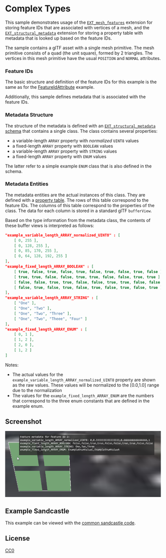 # Complex Types

This sample demonstrates usage of the [`EXT_mesh_features`](https://github.com/CesiumGS/glTF/tree/3d-tiles-next/extensions/2.0/Vendor/EXT_mesh_features) extension for storing feature IDs that are associated with vertices of a mesh, and the [`EXT_structural_metadata`](https://github.com/CesiumGS/glTF/tree/3d-tiles-next/extensions/2.0/Vendor/EXT_structural_metadata) extension for storing a property table with metadata that is looked up based on the feature IDs. 

The sample contains a glTF asset with a single mesh primitive. The mesh primitive consists of a quad (the unit square), formed by 2 triangles. The vertices in this mesh primitive have the usual `POSITION` and `NORMAL` attributes. 

### Feature IDs

The basic structure and definition of the feature IDs for this example is the same as for the [FeatureIdAttribute](../../EXT_mesh_features/FeatureIdAttribute/README.md#feature-ids) example.

Additionally, this sample defines metadata that is associated with the feature IDs. 

### Metadata Structure

The structure of the metadata is defined with an [`EXT_structural_metadata` schema](https://github.com/CesiumGS/glTF/tree/3d-tiles-next/extensions/2.0/Vendor/EXT_structural_metadata/README.md#schema-definitions) that contains a single class. The class contains several properties:

- a variable-length `ARRAY` property with _normalized_ `UINT8` values
- a fixed-length `ARRAY` property with `BOOLEAN` values
- a variable-length `ARRAY` property with `STRING` values
- a fixed-length `ARRAY` property with `ENUM` values

The latter refer to a simple example `ENUM` class that is also defined in the schema.

### Metadata Entities

The metadata entities are the actual instances of this class. They are defined with a [property table](https://github.com/CesiumGS/glTF/tree/3d-tiles-next/extensions/2.0/Vendor/EXT_structural_metadata/README.md#property-tables). The rows of this table correspond to the feature IDs. The columns of this table correspond to the properties of the class. The data for each column is stored in a standard glTF `bufferView`. 

Based on the type information from the metadata class, the contents of these buffer views is interpreted as follows:

```JSON
"example_variable_length_ARRAY_normalized_UINT8" : [
    [ 0, 255 ],
    [ 0, 128, 255 ],
    [ 0, 85, 170, 255 ],
    [ 0, 64, 128, 192, 255 ]
],
"example_fixed_length_ARRAY_BOOLEAN" : [
    [ true, false, true, false, true, false, true, false, true, false ],
    [ true, true, false, false, true, true, false, false, true, true ],
    [ false, false, true, true, false, false, true, true, false, false ],
    [ false, true, false, true, false, true, false, true, false, true ]
],
"example_variable_length_ARRAY_STRING" : [
    [ "One" ],
    [ "One", "Two" ],
    [ "One", "Two", "Three" ],
    [ "One", "Two", "Theee", "Four" ]
],
"example_fixed_length_ARRAY_ENUM" : [
    [ 0, 1 ],
    [ 1, 2 ],
    [ 2, 0 ],
    [ 1, 2 ]
]
```

Notes:

- The actual values for the `example_variable_length_ARRAY_normalized_UINT8` property are shown as the raw values. These values will be normalized to the [0.0,1.0] range due to the normalization
- The values for the `example_fixed_length_ARRAY_ENUM` are the numbers that correspond to the three enum constants that are defined in the example enum.

## Screenshot

![Screenshot](screenshot/ComplexTypes_screenshot.png)

## Example Sandcastle

This example can be viewed with the [common sandcastle code](../../README.md#common-sandcastle-code).

## License

[CC0](https://creativecommons.org/share-your-work/public-domain/cc0/)
